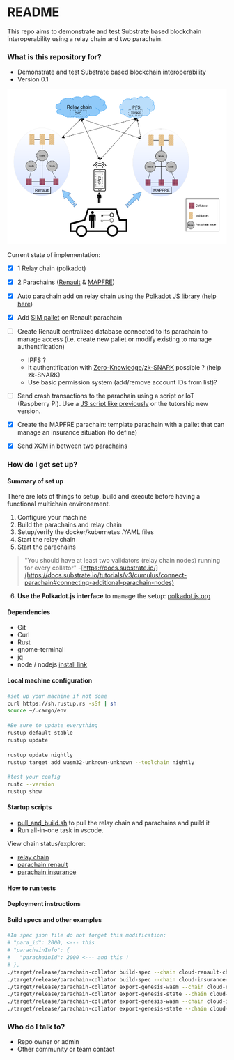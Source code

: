 # README #

This repo aims to demonstrate and test Substrate based blockchain interoperability using a relay chain and two parachain.

### What is this repository for? ###

* Demonstrate and test Substrate based blockchain interoperability
* Version 0.1

![use case global architecture](./interoperability_general_use_case_view.png "image")

Current state of implementation:

- [x] 1 Relay chain (polkadot)
- [x] 2 Parachains ([Renault](git@bitbucket.org:edge-team-leat/substrate-blockchain-parachain-renault.git) & [MAPFRE](git@bitbucket.org:edge-team-leat/substrate-blockchain-parachain-mapfre.git))
- [x] Auto parachain add on relay chain using the [Polkadot JS library](https://github.com/polkadot-js/api) (help [here](https://github.com/paritytech/polkadot-launch/blob/master/src/rpc.ts))
- [x] Add [SIM pallet](https://github.com/lucgerrits/substrate-node-template/tree/sim-project/pallets/sim) on Renault parachain
- [ ] Create Renault centralized database connected to its parachain to manage access (i.e. create new pallet or modify existing to manage authentification)
  * IPFS ?
  * It authentification with [Zero-Knowledge](https://en.wikipedia.org/wiki/Zero-knowledge_proof)/[zk-SNARK](https://en.wikipedia.org/wiki/Non-interactive_zero-knowledge_proof) possible ? (help zk-SNARK)
  * Use basic permission system (add/remove account IDs from list)?
- [ ] Send crash transactions to the parachain using a script or IoT (Raspberry Pi). Use a [JS script like previously](https://bitbucket.org/edge-team-leat/sim-tas-group-tests/src/main/Substrate/substrate-transaction-js/) or the tutorship new version.
- [x] Create the MAPFRE parachain: template parachain with a pallet that can manage an insurance situation (to define)
- [x] Send [XCM](https://wiki.polkadot.network/docs/learn-crosschain) in between two parachains


### How do I get set up? ###

#### Summary of set up ####

There are lots of things to setup, build and execute before having a functional multichain environement.

1. Configure your machine
2. Build the parachains and relay chain
3. Setup/verify the docker/kubernetes .YAML files
4. Start the relay chain
5. Start the parachains

> "You should have at least two validators (relay chain nodes) running for every collator" -[https://docs.substrate.io/](https://docs.substrate.io/tutorials/v3/cumulus/connect-parachain#connecting-additional-parachain-nodes)

6. **Use the Polkadot.js interface** to manage the setup: [polkadot.js.org](https://polkadot.js.org/apps/?rpc=ws%3A%2F%2F127.0.0.1%3A9944#/explorer)


#### Dependencies ####

* Git
* Curl
* Rust
* gnome-terminal
* jq
* node / nodejs [install link](https://nodejs.org/en/download/package-manager/)


#### Local machine configuration ####

```bash
#set up your machine if not done
curl https://sh.rustup.rs -sSf | sh
source ~/.cargo/env

#Be sure to update everything
rustup default stable
rustup update

rustup update nightly
rustup target add wasm32-unknown-unknown --toolchain nightly

#test your config
rustc --version
rustup show
```

#### Startup scripts ####

* [pull_and_build.sh](./scripts/pull_and_build.sh) to pull the relay chain and parachains and puild it
* Run all-in-one task in vscode.
<!-- * [start_relay_chain.sh](./scripts/start_relay_chain.sh) to start the relay chain
* [start_parachains.sh](./scripts/start_relay_chain.sh) to start the relay chain -->

View chain status/explorer:

* [relay chain](https://polkadot.js.org/apps/?rpc=ws%3A%2F%2F127.0.0.1%3A9944#/parachains)
* [parachain renault](https://polkadot.js.org/apps/?rpc=ws%3A%2F%2F127.0.0.1%3A8844#/explorer)
* [parachain insurance](https://polkadot.js.org/apps/?rpc=ws%3A%2F%2F127.0.0.1%3A8843#/explorer)

#### How to run tests ####


#### Deployment instructions ####

#### Build specs and other examples ####

```bash
#In spec json file do not forget this modification:
# "para_id": 2000, <--- this
# "parachainInfo": {
#   "parachainId": 2000 <--- and this !
# },
./target/release/parachain-collator build-spec --chain cloud-renault-chain.json --disable-default-bootnode --raw > cloud-renault-chain-raw.json
./target/release/parachain-collator build-spec --chain cloud-insurance-chain.json --disable-default-bootnode --raw > cloud-insurance-chain-raw.json 
./target/release/parachain-collator export-genesis-wasm --chain cloud-renault-chain-raw.json > cloud-para-2000-wasm 
./target/release/parachain-collator export-genesis-state --chain cloud-renault-chain-raw.json > cloud-para-2000-genesis 
./target/release/parachain-collator export-genesis-wasm --chain cloud-insurance-chain-raw.json > cloud-para-3000-wasm 
./target/release/parachain-collator export-genesis-state --chain cloud-insurance-chain-raw.json > cloud-para-3000-genesis 
```

### Who do I talk to? ###

* Repo owner or admin
* Other community or team contact